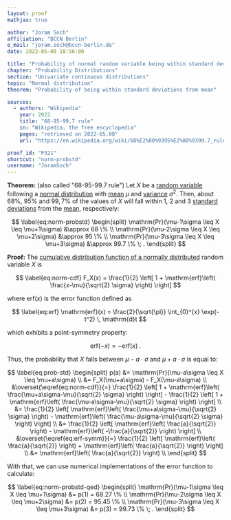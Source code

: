 ```yaml
---
layout: proof
mathjax: true

author: "Joram Soch"
affiliation: "BCCN Berlin"
e_mail: "joram.soch@bccn-berlin.de"
date: 2022-05-08 18:56:00

title: "Probability of normal random variable being within standard deviations from its mean"
chapter: "Probability Distributions"
section: "Univariate continuous distributions"
topic: "Normal distribution"
theorem: "Probability of being within standard deviations from mean"

sources:
  - authors: "Wikipedia"
    year: 2022
    title: "68-95-99.7 rule"
    in: "Wikipedia, the free encyclopedia"
    pages: "retrieved on 2022-05.08"
    url: "https://en.wikipedia.org/wiki/68%E2%80%9395%E2%80%9399.7_rule"

proof_id: "P321"
shortcut: "norm-probstd"
username: "JoramSoch"
---
```



**Theorem:** (also called "68-95-99.7 rule") Let $X$ be a [random variable](/D/rvar) following a [normal distribution](/D/norm) with [mean](/D/mean) $\mu$ and [variance](/D/var) $\sigma^2$. Then, about $68\%$, $95\%$ and $99,7\%$ of the values of $X$ will fall within 1, 2 and 3 [standard deviations](/D/std) from the [mean](/D/mean), respectively:

$$ \label{eq:norm-probstd}
\begin{split}
\mathrm{Pr}(\mu-1\sigma \leq X \leq \mu+1\sigma) &\approx 68 \% \\
\mathrm{Pr}(\mu-2\sigma \leq X \leq \mu+2\sigma) &\approx 95 \% \\
\mathrm{Pr}(\mu-3\sigma \leq X \leq \mu+3\sigma) &\approx 99.7 \% \; .
\end{split}
$$


**Proof:** The [cumulative distribution function of a normally distributed](/P/norm-cdf) random variable $X$ is

$$ \label{eq:norm-cdf}
F_X(x) = \frac{1}{2} \left[ 1 + \mathrm{erf}\left( \frac{x-\mu}{\sqrt{2} \sigma} \right) \right]
$$

where $\mathrm{erf}(x)$ is the error function defined as

$$ \label{eq:erf}
\mathrm{erf}(x) = \frac{2}{\sqrt{\pi}} \int_{0}^{x} \exp(-t^2) \, \mathrm{d}t
$$

which exhibits a point-symmetry property:

$$ \label{eq:erf-symm}
\mathrm{erf}(-x) = -\mathrm{erf}(x) \; .
$$

Thus, the probability that $X$ falls between $\mu - a \cdot \sigma$ and $\mu + a \cdot \sigma$ is equal to:

$$ \label{eq:prob-std}
\begin{split}
p(a) &= \mathrm{Pr}(\mu-a\sigma \leq X \leq \mu+a\sigma) \\
&= F_X(\mu+a\sigma) - F_X(\mu-a\sigma) \\
&\overset{\eqref{eq:norm-cdf}}{=} \frac{1}{2} \left[ 1 + \mathrm{erf}\left( \frac{\mu+a\sigma-\mu}{\sqrt{2} \sigma} \right) \right] - \frac{1}{2} \left[ 1 + \mathrm{erf}\left( \frac{\mu-a\sigma-\mu}{\sqrt{2} \sigma} \right) \right] \\
&= \frac{1}{2} \left[ \mathrm{erf}\left( \frac{\mu+a\sigma-\mu}{\sqrt{2} \sigma} \right) - \mathrm{erf}\left( \frac{\mu-a\sigma-\mu}{\sqrt{2} \sigma} \right) \right] \\
&= \frac{1}{2} \left[ \mathrm{erf}\left( \frac{a}{\sqrt{2}} \right) - \mathrm{erf}\left( -\frac{a}{\sqrt{2}} \right) \right] \\
&\overset{\eqref{eq:erf-symm}}{=} \frac{1}{2} \left[ \mathrm{erf}\left( \frac{a}{\sqrt{2}} \right) + \mathrm{erf}\left( \frac{a}{\sqrt{2}} \right) \right] \\
&= \mathrm{erf}\left( \frac{a}{\sqrt{2}} \right) \\
\end{split}
$$

With that, we can use numerical implementations of the error function to calculate:

$$ \label{eq:norm-probstd-qed}
\begin{split}
\mathrm{Pr}(\mu-1\sigma \leq X \leq \mu+1\sigma) &= p(1) = 68.27 \% \\
\mathrm{Pr}(\mu-2\sigma \leq X \leq \mu+2\sigma) &= p(2) = 95.45 \% \\
\mathrm{Pr}(\mu-3\sigma \leq X \leq \mu+3\sigma) &= p(3) = 99.73 \% \; .
\end{split}
$$